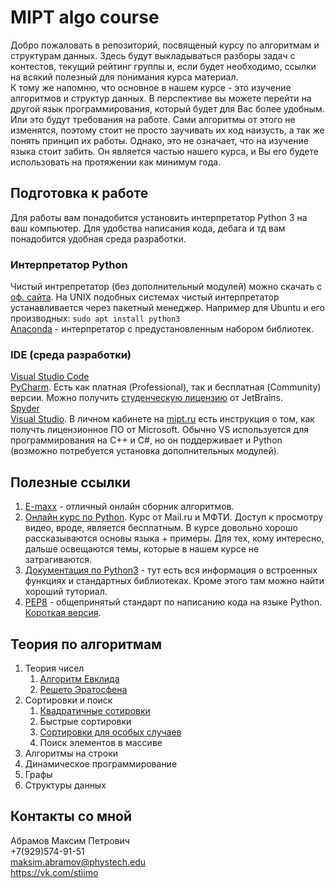 # MIPT algo course
Добро пожаловать в репозиторий, посвященый курсу по алгоритмам и структурам данных.
Здесь будут выкладываться разборы задач с контестов, текущий рейтинг группы и, если будет необходимо, ссылки на всякий полезный для понимания курса материал.<br>
К тому же напомню, что основное в нашем курсе - это изучение алгоритмов и структур данных.
В перспективе вы можете перейти на другой язык программирования, который будет для Вас более удобным.
Или это будут требования на работе.
Сами алгоритмы от этого не изменятся, поэтому стоит не просто заучивать их код наизусть, а так же понять принцип их работы.
Однако, это не означает, что на изучение языка стоит забить.
Он является частью нашего курса, и Вы его будете использовать на протяжении как минимум года.

## Подготовка к работе
Для работы вам понадобится установить интерпретатор Python 3 на ваш компьютер. 
Для удобства написания кода, дебага и тд вам понадобится удобная среда разработки.

### Интерпретатор Python
Чистый интрепретатор (без дополнительный модулей) можно скачать с [оф. сайта](https://www.python.org/). 
На UNIX подобных системах чистый интерпретатор устанавливается через пакетный менеджер. Например для Ubuntu и его производных:
`sudo apt install python3`<br>
[Anaconda](https://www.anaconda.com/distribution/) - интерпретатор с предустановленным набором библиотек.

### IDE (среда разработки)
[Visual Studio Code](https://code.visualstudio.com/#alt-downloads)<br>
[PyCharm](https://www.jetbrains.com/pycharm/). Есть как платная (Professional), так и бесплатная (Community) версии.
Можно получить [студенческую лицензию](https://jetbrains.ru/students/classroom-licenses/free-classroom-licenses/) от JetBrains.<br>
[Spyder](https://www.spyder-ide.org/)<br>
[Visual Studio](https://visualstudio.microsoft.com/vs/).
В личном кабинете на [mipt.ru](https://mipt.ru) есть инструкция о том, как получть лицензионное ПО от Microsoft.
Обычно VS используется для программирования на C++ и C#, но он поддерживает и Python (возможно потребуется установка дополнительных модулей). 

## Полезные ссылки
1. [E-maxx](http://e-maxx.ru/algo/) - отличный онлайн сборник алгоритмов.
2. [Онлайн курс по Python](https://ru.coursera.org/learn/diving-in-python). Курс от Mail.ru и МФТИ. Доступ к просмотру видео, вроде, является бесплатным. В курсе довольно хорошо рассказываются основы языка + примеры. Для тех, кому интересно, дальше освещаются темы, которые в нашем курсе не затрагиваются.
3. [Документация по Python3](https://docs.python.org/3/) - тут есть вся информация о встроенных функциях и стандартных библиотеках. Кроме этого там можно найти хороший туториал.
4. [PEP8](https://www.python.org/dev/peps/pep-0008/) - общепринятый стандарт по написанию кода на языке Python. [Короткая версия](PEP8_short.pdf).

## Теория по алгоритмам
1. Теория чисел
    1. [Алгоритм Евклида](theory/euclidean_algorithm.pdf)
    2. [Решето Эратосфена](theory/sieve_of_eratosthenes.pdf)
2. Сортировки и поиск
    1. [Квадратичные сотировки](theory/quadratic_sortings.pdf)
    2. Быстрые сортировки
    3. [Сортировки для особых случаев](theory/spec_case_sortings.pdf)
    4. Поиск элементов в массиве
3. Алгоритмы на строки
4. Динамическое программирование
5. Графы
6. Структуры данных
 
## Контакты со мной
Абрамов Максим Петрович<br>
+7(929)574-91-51<br>
<a href="mailto:maksim.abramov@phystech.edu">maksim.abramov@phystech.edu</a><br>
<a href="https://vk.com/stiimo">https://vk.com/stiimo</a>
